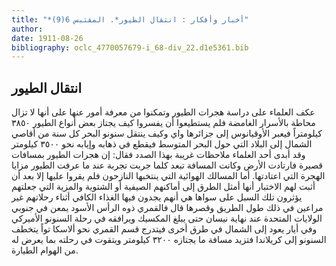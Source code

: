 ```yaml
---
title: "*أخبار وأفكار : انتقال الطيور*. المقتبس 6(9)"
author: 
date: 1911-08-26
bibliography: oclc_4770057679-i_68-div_22.d1e5361.bib
---
```




##  انتقال الطيور 


 عكف العلماء على دراسة هجرات الطيور وتمكنوا من معرفة أمور عنها على أنها لا تزال محاطة بالأسرار الغامضة فلم يستطيعوا أن يفسروا كيف يجتاز بعض أنواع الطيور  ٣٨٥٠  كيلومتراً فيعبر الأوقيانوس إلى جزائرها واي وكيف ينتقل سنونو البحر كل سنة من أقاصي الشمال إلى البلاد التي حول البحر المتوسط فيقطع في ذهابه وإيابه نحو  ٣٥٠٠  كيلومتر وقد أبدى  أحد  العلماء ملاحظات غريبة بهذا الصدد فقال: إن هجرات الطيور بمسافات قصيرة فارتادت الأرض وكانت المسافة تبعد كلما جربت تجربة عند ما عرفت الطيور مزايا الهجرة التي اعتادتها. أما المسالك الهوائية التي ينتخبها النازحون فلم يقروا عليها إلا بعد أن أثبت لهم الاختبار أنها أمثل الطرق إلى أماكنهم الصيفية أو الشتوية والمزية التي جعلتهم يؤثرون تلك السبل على سواها هي أنهم يجدون فيها الغذاء الكافي أثناء رحلاتهم غير مراعين في ذلك طول الطريق وقصرها قال فالقمري ذوه الرأس الأسود يمعن في جنوبي الولايات المتحدة عند نهاية نيسان حتى يبلغ المكسيك ويرافقه في رحلة السنونو الأميركي وفي أيار يعود إلى الشمال في طرق أخرى فيتدرج قسم القمري نحو ألاسكا تواً يتخطف السنونو إلى كريلاندا فتزيد مسافة ما يجتازه  ٣٢٠٠  كيلومتر ويتقوت في رحلته بما يعرض له من الهوام الطيارة. 
